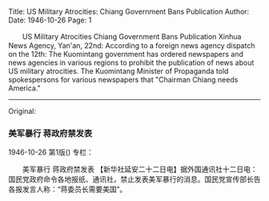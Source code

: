 Title: US Military Atrocities: Chiang Government Bans Publication
Author:
Date: 1946-10-26
Page: 1

　　US Military Atrocities
    Chiang Government Bans Publication
    Xinhua News Agency, Yan'an, 22nd: According to a foreign news agency dispatch on the 12th: The Kuomintang government has ordered newspapers and news agencies in various regions to prohibit the publication of news about US military atrocities. The Kuomintang Minister of Propaganda told spokespersons for various newspapers that "Chairman Chiang needs America."



<hr /> 

Original: 


### 美军暴行  蒋政府禁发表

1946-10-26
第1版()
专栏：

　　美军暴行
    蒋政府禁发表
    【新华社延安二十二日电】据外国通讯社十二日电：国民党政府命令各地报纸、通讯社，禁止发表美军暴行的消息。国民党宣传部长告各报发言人称：“蒋委员长需要美国”。
